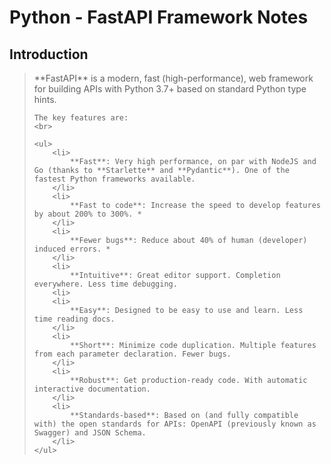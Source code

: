# Python - FastAPI Framework Notes

## Introduction

<blockquote>
        **FastAPI** is a modern, fast (high-performance), web framework for building APIs with Python 3.7+ based on standard Python type hints.
    <br>

    The key features are:
    <br>

    <ul>
        <li>
            **Fast**: Very high performance, on par with NodeJS and Go (thanks to **Starlette** and **Pydantic**). One of the fastest Python frameworks available.
        </li>
        <li>
            **Fast to code**: Increase the speed to develop features by about 200% to 300%. *
        </li>
        <li>
            **Fewer bugs**: Reduce about 40% of human (developer) induced errors. *
        </li>
        <li>    
            **Intuitive**: Great editor support. Completion everywhere. Less time debugging.
        <li>
        <li>
            **Easy**: Designed to be easy to use and learn. Less time reading docs.
        </li>
        <li>
            **Short**: Minimize code duplication. Multiple features from each parameter declaration. Fewer bugs.
        </li>
        <li>
            **Robust**: Get production-ready code. With automatic interactive documentation.
        </li>
        <li>
            **Standards-based**: Based on (and fully compatible with) the open standards for APIs: OpenAPI (previously known as Swagger) and JSON Schema.
        </li>
    </ul>
</blockquote>